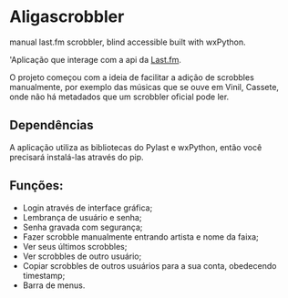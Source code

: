 # Aligascrobbler
manual last.fm scrobbler, blind accessible built with wxPython.

'Aplicação que interage com a api da [Last.fm](https://last.fm/).

O projeto começou com a ideia de facilitar a adição de scrobbles manualmente, por exemplo das músicas que se ouve em Vinil, Cassete, onde não há metadados que um scrobbler oficial pode ler.

## Dependências
A aplicação utiliza as bibliotecas do Pylast e wxPython, então você precisará instalá-las através do pip.

## Funções:
+ Login através de interface gráfica;
+ Lembrança de usuário e senha;
+ Senha gravada com segurança;
+ Fazer scrobble manualmente entrando artista e nome da faixa;
+ Ver seus últimos scrobbles;
+ Ver scrobbles de outro usuário;
+ Copiar scrobbles de outros usuários para a sua conta, obedecendo timestamp;
+ Barra de menus.

